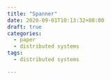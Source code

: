 ```yaml
---
title: "Spanner"
date: 2020-09-01T10:13:32+08:00
draft: true
categories:
  - paper
  - distributed systems
tags:
  - distributed systems

---
```


